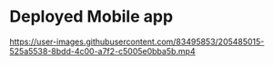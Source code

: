 # Deployed Mobile app


https://user-images.githubusercontent.com/83495853/205485015-525a5538-8bdd-4c00-a7f2-c5005e0bba5b.mp4

